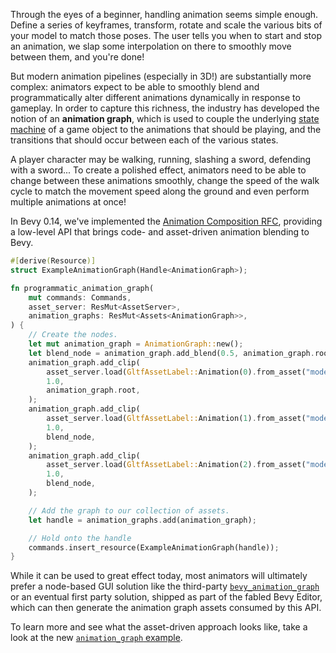 Through the eyes of a beginner, handling animation seems simple enough.
Define a series of keyframes, transform, rotate and scale the various bits of your model to match those poses.
The user tells you when to start and stop an animation, we slap some interpolation on there to smoothly move between them, and you're done!

But modern animation pipelines (especially in 3D!) are substantially more complex:
animators expect to be able to smoothly blend and programmatically alter different animations dynamically in response to gameplay.
In order to capture this richness, the industry has developed the notion of an **animation graph**, which is used to couple the underlying [state machine] of a game object to the animations that should be playing, and the transitions that should occur between each of the various states.

A player character may be walking, running, slashing a sword, defending with a sword...
To create a polished effect, animators need to be able to change between these animations smoothly, change the speed of the walk cycle to match the movement speed along the ground and even perform multiple animations at once!

In Bevy 0.14, we've implemented the [Animation Composition RFC], providing a low-level API that brings code- and asset-driven animation blending to Bevy.

```rust
#[derive(Resource)]
struct ExampleAnimationGraph(Handle<AnimationGraph>);

fn programmatic_animation_graph(
    mut commands: Commands,
    asset_server: ResMut<AssetServer>,
    animation_graphs: ResMut<Assets<AnimationGraph>>,
) {
    // Create the nodes.
    let mut animation_graph = AnimationGraph::new();
    let blend_node = animation_graph.add_blend(0.5, animation_graph.root);
    animation_graph.add_clip(
        asset_server.load(GltfAssetLabel::Animation(0).from_asset("models/animated/Fox.glb")),
        1.0,
        animation_graph.root,
    );
    animation_graph.add_clip(
        asset_server.load(GltfAssetLabel::Animation(1).from_asset("models/animated/Fox.glb")),
        1.0,
        blend_node,
    );
    animation_graph.add_clip(
        asset_server.load(GltfAssetLabel::Animation(2).from_asset("models/animated/Fox.glb")),
        1.0,
        blend_node,
    );

    // Add the graph to our collection of assets.
    let handle = animation_graphs.add(animation_graph);

    // Hold onto the handle
    commands.insert_resource(ExampleAnimationGraph(handle));
}
```

While it can be used to great effect today, most animators will ultimately prefer a node-based GUI solution like the third-party [`bevy_animation_graph`] or an eventual first party solution, shipped as part of the fabled Bevy Editor,
which can then generate the animation graph assets consumed by this API.

To learn more and see what the asset-driven approach looks like, take a look at the new [`animation_graph` example].

[state machine]: https://en.wikipedia.org/wiki/Finite-state_machine
[Animation Composition RFC]: https://github.com/bevyengine/rfcs/blob/main/rfcs/51-animation-composition.md
[`bevy_animation_graph`]: https://crates.io/crates/bevy_animation_graph
[`animation_graph` example]: https://github.com/bevyengine/bevy/tree/v0.14.0/examples/animation/animation_graph.rs
